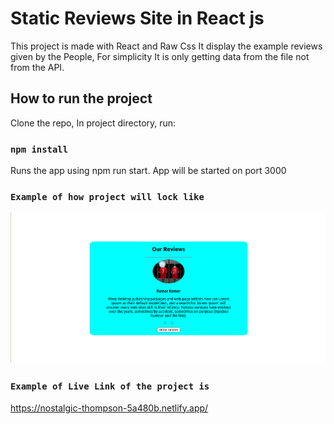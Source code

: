 # Static Reviews Site in React js

This project is made with React and Raw Css It display the example reviews given by the People, For simplicity It is only getting data from the file not from the API.

## How to run the project

Clone the repo, In project directory, run:

### `npm install`

Runs the app using npm run start. App will be started on port 3000
### `Example of how project will lock like`

![Screenshot](Project-1.png)

### `Example of Live Link of the project is`
https://nostalgic-thompson-5a480b.netlify.app/